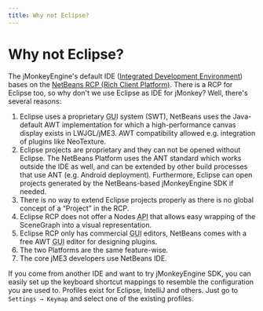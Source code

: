 ```yaml
---
title: Why not Eclipse?
---
```

<h1 class="sectionedit1" id="why_not_eclipse">Why not Eclipse?</h1>
<div class="level1">

<p>
The jMonkeyEngine's default IDE (<a href="/jme3/beginner/what_s_an_ide.html" class="wikilink1" title="jme3:beginner:what_s_an_ide">Integrated Development Environment</a>) bases on the <a href="http://platform.netbeans.org" class="urlextern" title="http://platform.netbeans.org" rel="nofollow">NetBeans RCP (Rich Client Platform)</a>. There is a RCP for Eclipse too, so why don't we use Eclipse as IDE for jMonkey? Well, there's several reasons:
</p>
<ol>
<li class="level1"><div class="li"> Eclipse uses a proprietary <abbr title="Graphical User Interface">GUI</abbr> system (SWT), NetBeans uses the Java-default AWT implementation for which a high-performance canvas display exists in LWJGL/jME3. AWT compatibility allowed e.g. integration of plugins like NeoTexture.</div>
</li>
<li class="level1"><div class="li"> Eclipse projects are proprietary and they can not be opened without Eclipse. The NetBeans Platform uses the ANT standard which works outside the IDE as well, and can be extended by other build processes that use ANT (e.g. Android deployment). Furthermore, Eclipse can open projects generated by the NetBeans-based jMonkeyEngine SDK if needed.</div>
</li>
<li class="level1"><div class="li"> There is no way to extend Eclipse projects properly as there is no global concept of a “Project” in the RCP.</div>
</li>
<li class="level1"><div class="li"> Eclipse RCP does not offer a Nodes <abbr title="Application Programming Interface">API</abbr> that allows easy wrapping of the SceneGraph into a visual representation.</div>
</li>
<li class="level1"><div class="li"> Eclipse RCP only has commercial <abbr title="Graphical User Interface">GUI</abbr> editors, NetBeans comes with a free AWT <abbr title="Graphical User Interface">GUI</abbr> editor for designing plugins.</div>
</li>
<li class="level1"><div class="li"> The two Platforms are the same feature-wise.</div>
</li>
<li class="level1"><div class="li"> The core jME3 developers use NetBeans IDE.</div>
</li>
</ol>

<p>
</p><p></p><div class="notetip">If you come from another IDE and want to try jMonkeyEngine SDK, you can easily set up the keyboard shortcut mappings to resemble the configuration you are used to. Profiles exist for Eclipse, IntelliJ and others. Just go to <code>Settings → Keymap</code> and select one of the existing profiles.
</div>


</div>
